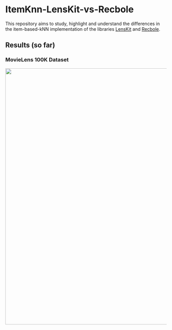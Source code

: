 # ItemKnn-LensKit-vs-Recbole

This repository aims to study, highlight and understand the differences in the item-based-kNN implementation of the libraries [LensKit](https://lkpy.readthedocs.io/en/stable/knn.html) and [Recbole](https://recbole.io/docs/user_guide/model/general/itemknn.html).

## Results (so far)
### MovieLens 100K Dataset

<img src="https://i.imgur.com/u8hJRPw.png" width="800"/>